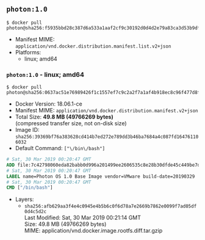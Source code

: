 ## `photon:1.0`

```console
$ docker pull photon@sha256:f5935bbd28c387d6a533a1aaf2cf9c30192d0d4d2e79a83ca3d53b9dfe4bd091
```

-	Manifest MIME: `application/vnd.docker.distribution.manifest.list.v2+json`
-	Platforms:
	-	linux; amd64

### `photon:1.0` - linux; amd64

```console
$ docker pull photon@sha256:0637ac51e76989426f1c1557ef7c9c2a2f7a1af4b918ec8c96f477d8f670c980
```

-	Docker Version: 18.06.1-ce
-	Manifest MIME: `application/vnd.docker.distribution.manifest.v2+json`
-	Total Size: **49.8 MB (49766269 bytes)**  
	(compressed transfer size, not on-disk size)
-	Image ID: `sha256:39369bf76a383628cd414b7ed272e789dd3b46ba7684a4c087fd164761106032`
-	Default Command: `["\/bin\/bash"]`

```dockerfile
# Sat, 30 Mar 2019 00:20:47 GMT
ADD file:7c42798060eda82babb0d996a201499ee2606535c8e28b30dfde45c449be7d1c in / 
# Sat, 30 Mar 2019 00:20:47 GMT
LABEL name=Photon OS 1.0 Base Image vendor=VMware build-date=20190329
# Sat, 30 Mar 2019 00:20:47 GMT
CMD ["/bin/bash"]
```

-	Layers:
	-	`sha256:afb629aa3f4e4c0945e4b5b6c0f6d78a7e2669b7862e0099f7ad05df0d4c5d2c`  
		Last Modified: Sat, 30 Mar 2019 00:21:14 GMT  
		Size: 49.8 MB (49766269 bytes)  
		MIME: application/vnd.docker.image.rootfs.diff.tar.gzip
